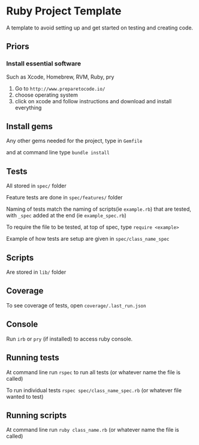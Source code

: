 # Ruby Project Template

A template to avoid setting up and get started on testing and creating code.

## Priors

### Install essential software

Such as Xcode, Homebrew, RVM, Ruby, pry

1. Go to ```http://www.preparetocode.io/```
2. choose operating system
3. click on xcode and follow instructions and download and install everything

## Install gems

Any other gems needed for the project, type in ```Gemfile```

and at command line type ```bundle install```

## Tests

All stored in ```spec/``` folder

Feature tests are done in ```spec/features/``` folder

Naming of tests match the naming of scripts(ie ```example.rb```) that are tested, with ```_spec``` added at the end (ie ```example_spec.rb```)

To require the file to be tested, at top of spec, type ```require <example>```

Example of how tests are setup are given in ```spec/class_name_spec```

## Scripts

Are stored in ```lib/``` folder

## Coverage

To see coverage of tests, open ```coverage/.last_run.json```

## Console

Run ```irb``` or ```pry``` (if installed) to access ruby console.

## Running tests

At command line run ```rspec``` to run all tests (or whatever name the file is called)

To run individual tests ```rspec spec/class_name_spec.rb``` (or whatever file wanted to test)

## Running scripts

At command line run ```ruby class_name.rb``` (or whatever name the file is called)
